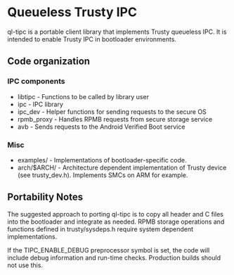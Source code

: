 # Queueless Trusty IPC

ql-tipc is a portable client library that implements Trusty queueless IPC.
It is intended to enable Trusty IPC in bootloader environments.

## Code organization

### IPC components

- libtipc - Functions to be called by library user
- ipc - IPC library
- ipc_dev - Helper functions for sending requests to the secure OS
- rpmb_proxy - Handles RPMB requests from secure storage service
- avb - Sends requests to the Android Verified Boot service

### Misc

- examples/ - Implementations of bootloader-specific code.
- arch/$ARCH/ - Architecture dependent implementation of Trusty device
   (see trusty_dev.h). Implements SMCs on ARM for example.

## Portability Notes

The suggested approach to porting ql-tipc is to copy all header and C files
into the bootloader and integrate as needed. RPMB storage operations and
functions defined in trusty/sysdeps.h require system dependent implementations.

If the TIPC_ENABLE_DEBUG preprocessor symbol is set, the code will include
debug information and run-time checks. Production builds should not use this.
